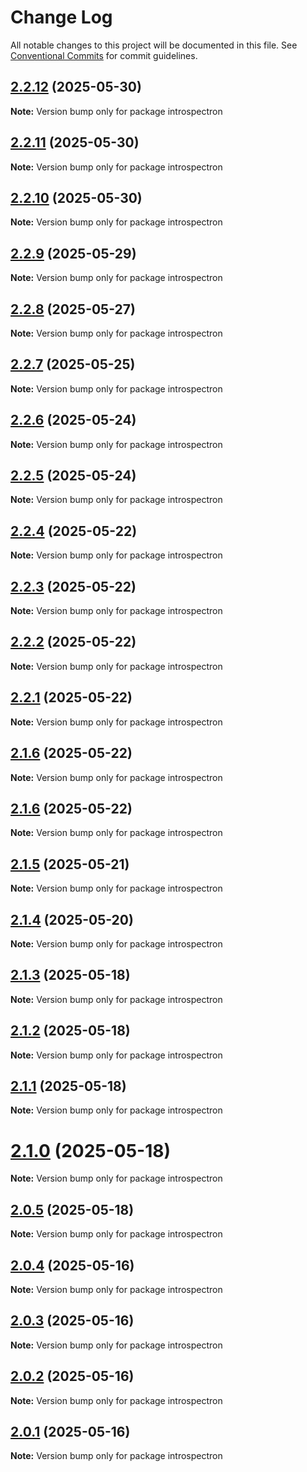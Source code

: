 # Change Log

All notable changes to this project will be documented in this file.
See [Conventional Commits](https://conventionalcommits.org) for commit guidelines.

## [2.2.12](https://github.com/launchql/launchql/compare/introspectron@2.2.11...introspectron@2.2.12) (2025-05-30)

**Note:** Version bump only for package introspectron





## [2.2.11](https://github.com/launchql/launchql/compare/introspectron@2.2.10...introspectron@2.2.11) (2025-05-30)

**Note:** Version bump only for package introspectron





## [2.2.10](https://github.com/launchql/launchql/compare/introspectron@2.2.9...introspectron@2.2.10) (2025-05-30)

**Note:** Version bump only for package introspectron





## [2.2.9](https://github.com/launchql/launchql/compare/introspectron@2.2.8...introspectron@2.2.9) (2025-05-29)

**Note:** Version bump only for package introspectron





## [2.2.8](https://github.com/launchql/launchql/compare/introspectron@2.2.7...introspectron@2.2.8) (2025-05-27)

**Note:** Version bump only for package introspectron





## [2.2.7](https://github.com/launchql/launchql/compare/introspectron@2.2.6...introspectron@2.2.7) (2025-05-25)

**Note:** Version bump only for package introspectron





## [2.2.6](https://github.com/launchql/launchql/compare/introspectron@2.2.5...introspectron@2.2.6) (2025-05-24)

**Note:** Version bump only for package introspectron





## [2.2.5](https://github.com/launchql/launchql/compare/introspectron@2.2.4...introspectron@2.2.5) (2025-05-24)

**Note:** Version bump only for package introspectron





## [2.2.4](https://github.com/launchql/launchql/compare/introspectron@2.2.3...introspectron@2.2.4) (2025-05-22)

**Note:** Version bump only for package introspectron





## [2.2.3](https://github.com/launchql/launchql/compare/introspectron@2.2.2...introspectron@2.2.3) (2025-05-22)

**Note:** Version bump only for package introspectron





## [2.2.2](https://github.com/launchql/launchql/compare/introspectron@2.2.1...introspectron@2.2.2) (2025-05-22)

**Note:** Version bump only for package introspectron





## [2.2.1](https://github.com/launchql/launchql/compare/introspectron@2.1.6...introspectron@2.2.1) (2025-05-22)

**Note:** Version bump only for package introspectron





## [2.1.6](https://github.com/launchql/launchql/compare/introspectron@2.1.6...introspectron@2.1.6) (2025-05-22)

**Note:** Version bump only for package introspectron





## [2.1.6](https://github.com/launchql/launchql/compare/introspectron@2.1.5...introspectron@2.1.6) (2025-05-22)

**Note:** Version bump only for package introspectron





## [2.1.5](https://github.com/launchql/launchql/compare/introspectron@2.1.4...introspectron@2.1.5) (2025-05-21)

**Note:** Version bump only for package introspectron





## [2.1.4](https://github.com/launchql/launchql/compare/introspectron@2.1.3...introspectron@2.1.4) (2025-05-20)

**Note:** Version bump only for package introspectron





## [2.1.3](https://github.com/launchql/launchql/compare/introspectron@2.1.2...introspectron@2.1.3) (2025-05-18)

**Note:** Version bump only for package introspectron





## [2.1.2](https://github.com/launchql/launchql/compare/introspectron@2.1.1...introspectron@2.1.2) (2025-05-18)

**Note:** Version bump only for package introspectron





## [2.1.1](https://github.com/launchql/launchql/compare/introspectron@2.1.0...introspectron@2.1.1) (2025-05-18)

**Note:** Version bump only for package introspectron





# [2.1.0](https://github.com/launchql/launchql/compare/introspectron@2.0.5...introspectron@2.1.0) (2025-05-18)

**Note:** Version bump only for package introspectron





## [2.0.5](https://github.com/launchql/launchql/compare/introspectron@2.0.4...introspectron@2.0.5) (2025-05-18)

**Note:** Version bump only for package introspectron





## [2.0.4](https://github.com/launchql/launchql/compare/introspectron@2.0.3...introspectron@2.0.4) (2025-05-16)

**Note:** Version bump only for package introspectron





## [2.0.3](https://github.com/launchql/launchql/compare/introspectron@2.0.2...introspectron@2.0.3) (2025-05-16)

**Note:** Version bump only for package introspectron





## [2.0.2](https://github.com/launchql/launchql/compare/introspectron@2.0.1...introspectron@2.0.2) (2025-05-16)

**Note:** Version bump only for package introspectron





## [2.0.1](https://github.com/launchql/launchql/compare/introspectron@0.2.12...introspectron@2.0.1) (2025-05-16)

**Note:** Version bump only for package introspectron

